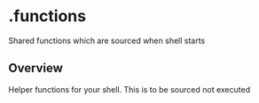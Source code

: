 # .functions

Shared functions which are sourced when shell starts

## Overview

Helper functions for your shell. This is to be sourced not executed



